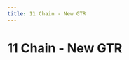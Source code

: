 ```yaml
---
title: 11 Chain - New GTR
---
```

# 11 Chain - New GTR
<ClientOnly>
<AssetLoader :reloadOnce="true" />
<GameSlides :jsonFileToLoad="'newgtr/11chain_newgtr.json'" :useRandomSeed="false" :useManualData="false" :replay="true"></GameSlides>

</ClientOnly>
